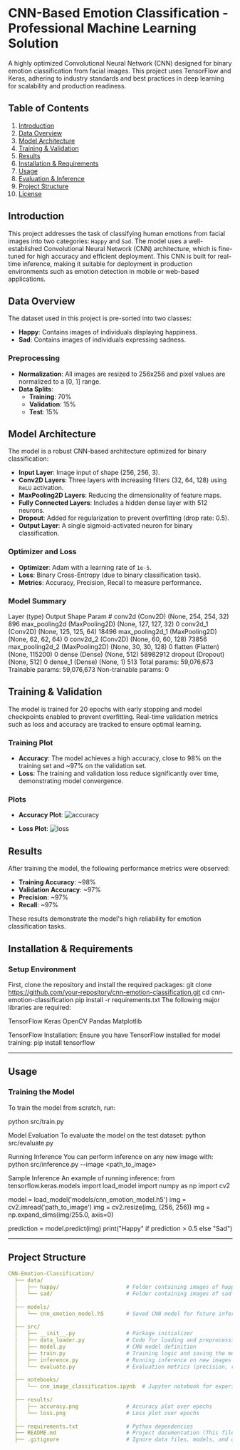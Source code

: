 # CNN-Based Emotion Classification - Professional Machine Learning Solution

A highly optimized Convolutional Neural Network (CNN) designed for binary emotion classification from facial images. This project uses TensorFlow and Keras, adhering to industry standards and best practices in deep learning for scalability and production readiness.

## Table of Contents

1. [Introduction](#introduction)
2. [Data Overview](#data-overview)
3. [Model Architecture](#model-architecture)
4. [Training & Validation](#training--validation)
5. [Results](#results)
6. [Installation & Requirements](#installation--requirements)
7. [Usage](#usage)
8. [Evaluation & Inference](#evaluation--inference)
9. [Project Structure](#project-structure)
10. [License](#license)

## Introduction

This project addresses the task of classifying human emotions from facial images into two categories: `Happy` and `Sad`. The model uses a well-established Convolutional Neural Network (CNN) architecture, which is fine-tuned for high accuracy and efficient deployment. This CNN is built for real-time inference, making it suitable for deployment in production environments such as emotion detection in mobile or web-based applications.

## Data Overview

The dataset used in this project is pre-sorted into two classes:
- **Happy**: Contains images of individuals displaying happiness.
- **Sad**: Contains images of individuals expressing sadness.

### Preprocessing
- **Normalization**: All images are resized to 256x256 and pixel values are normalized to a [0, 1] range.
- **Data Splits**:
  - **Training**: 70%
  - **Validation**: 15%
  - **Test**: 15%

## Model Architecture

The model is a robust CNN-based architecture optimized for binary classification:

- **Input Layer**: Image input of shape (256, 256, 3).
- **Conv2D Layers**: Three layers with increasing filters (32, 64, 128) using `ReLU` activation.
- **MaxPooling2D Layers**: Reducing the dimensionality of feature maps.
- **Fully Connected Layers**: Includes a hidden dense layer with 512 neurons.
- **Dropout**: Added for regularization to prevent overfitting (drop rate: 0.5).
- **Output Layer**: A single sigmoid-activated neuron for binary classification.

### Optimizer and Loss
- **Optimizer**: Adam with a learning rate of `1e-5`.
- **Loss**: Binary Cross-Entropy (due to binary classification task).
- **Metrics**: Accuracy, Precision, Recall to measure performance.

### Model Summary
Layer (type) Output Shape Param #
conv2d (Conv2D) (None, 254, 254, 32) 896
max_pooling2d (MaxPooling2D) (None, 127, 127, 32) 0
conv2d_1 (Conv2D) (None, 125, 125, 64) 18496
max_pooling2d_1 (MaxPooling2D) (None, 62, 62, 64) 0
conv2d_2 (Conv2D) (None, 60, 60, 128) 73856
max_pooling2d_2 (MaxPooling2D) (None, 30, 30, 128) 0
flatten (Flatten) (None, 115200) 0
dense (Dense) (None, 512) 58982912
dropout (Dropout) (None, 512) 0
dense_1 (Dense) (None, 1) 513
Total params: 59,076,673 Trainable params: 59,076,673 Non-trainable params: 0

## Training & Validation

The model is trained for 20 epochs with early stopping and model checkpoints enabled to prevent overfitting. Real-time validation metrics such as loss and accuracy are tracked to ensure optimal learning.

### Training Plot
- **Accuracy**: The model achieves a high accuracy, close to 98% on the training set and ~97% on the validation set.
- **Loss**: The training and validation loss reduce significantly over time, demonstrating model convergence.

### Plots
- **Accuracy Plot**:
![accuracy](results/accuracy.png)
  
- **Loss Plot**:
![loss](results/loss.png)

## Results

After training the model, the following performance metrics were observed:

- **Training Accuracy**: ~98%
- **Validation Accuracy**: ~97%
- **Precision**: ~97%
- **Recall**: ~97%

These results demonstrate the model's high reliability for emotion classification tasks.
## Installation & Requirements

### Setup Environment

First, clone the repository and install the required packages:
git clone https://github.com/your-repository/cnn-emotion-classification.git
cd cnn-emotion-classification
pip install -r requirements.txt
The following major libraries are required:

TensorFlow
Keras
OpenCV
Pandas
Matplotlib

TensorFlow Installation:
Ensure you have TensorFlow installed for model training:
pip install tensorflow

---
## Usage

### Training the Model

To train the model from scratch, run:


python src/train.py

Model Evaluation
To evaluate the model on the test dataset:
python src/evaluate.py

Running Inference
You can perform inference on any new image with:
python src/inference.py --image <path_to_image>

Sample Inference
An example of running inference:
from tensorflow.keras.models import load_model
import numpy as np
import cv2

model = load_model('models/cnn_emotion_model.h5')
img = cv2.imread('path_to_image')
img = cv2.resize(img, (256, 256))
img = np.expand_dims(img/255.0, axis=0)

prediction = model.predict(img)
print("Happy" if prediction > 0.5 else "Sad")


---
## Project Structure

```yaml
CNN-Emotion-Classification/
  ├── data/
  │   ├── happy/                     # Folder containing images of happy faces
  │   └── sad/                       # Folder containing images of sad faces
  │
  ├── models/
  │   └── cnn_emotion_model.h5       # Saved CNN model for future inference
  │
  ├── src/
  │   ├── __init__.py                # Package initializer
  │   ├── data_loader.py             # Code for loading and preprocessing data
  │   ├── model.py                   # CNN model definition
  │   ├── train.py                   # Training logic and saving the model
  │   ├── inference.py               # Running inference on new images
  │   └── evaluate.py                # Evaluation metrics (precision, recall, accuracy)
  │
  ├── notebooks/
  │   └── cnn_image_classification.ipynb  # Jupyter notebook for experimentation and analysis
  │
  ├── results/
  │   ├── accuracy.png               # Accuracy plot over epochs
  │   └── loss.png                   # Loss plot over epochs
  │
  ├── requirements.txt               # Python dependencies
  ├── README.md                      # Project documentation (This file)
  ├── .gitignore                     # Ignore data files, models, and other unnecessary files

